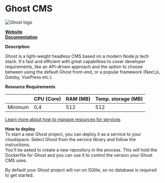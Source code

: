 ﻿# Ghost CMS

![Ghost logo](https://api.mogenius.com/file/id/8a5ce9eb-63cd-4fb0-935c-4859ba304ea9)

**[Website](https://ghost.org/)**  
**[Documentation](https://ghost.org/docs/)**  

**Description**

Ghost is a light-weight headless CMS based on a modern Node.js tech stack. It's fast and efficient with great capabilities to cover developer requirements, like an API-driven approach and the option to choose between using the default Ghost front-end, or a popular framework (Next.js, Gatsby, VuePress etc.).

**Resource Requirements**

||CPU (Core)|RAM (MB)  |Temp. storage (MB)|
|--|--|--|--|
| Minimum | 0,4 | 512 | 512 |

[Learn more about how to manage resources for services](./../../cloud-management/resource-management.md)

**How to deploy**  
To start a new Ghost project, you can deploy it as a service to your cloudspace. Select Ghost from the service library and follow the instructions.  
You'll be asked to create a new repository in the process. This will hold the Dockerfile for Ghost and you can use it to control the version your Ghost CMS uses.

By default your Ghost project will run on SQlite, so no database is required to get started.